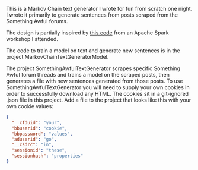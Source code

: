 This is a Markov Chain text generator I wrote for fun from scratch one night. I wrote it primarily to generate sentences from posts scraped from the Something Awful forums.

The design is partially inspired by [this code](https://github.com/jt-halbert/spark-workshop/blob/master/followalong-20151206.scala) from an Apache Spark workshop I attended.

The code to train a model on text and generate new sentences is in the project MarkovChainTextGeneratorModel.

The project SomethingAwfulTextGenerator scrapes specific Something Awful forum threads and trains a model on the scraped posts, then generates a file with new sentences generated from those posts. To use SomethingAwfulTextGenerator you will need to supply your own cookies in order to successfully download any HTML. The cookies sit in a git-ignored .json file in this project. Add a file to the project that looks like this with your own cookie values:

```json
{
  "__cfduid": "your",
  "bbuserid": "cookie",
  "bbpassword": "values",
  "aduserid": "go",
  "__csdrc": "in",
  "sessionid": "these",
  "sessionhash": "properties"
}
```

